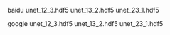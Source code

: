 
baidu
  unet_12_3.hdf5
  unet_13_2.hdf5
  unet_23_1.hdf5

google
  unet_12_3.hdf5
  unet_13_2.hdf5
  unet_23_1.hdf5
